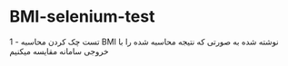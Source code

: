 # BMI-selenium-test

1 - تست چک کردن محاسبه BMI نوشته شده به صورتی که نتیجه محاسبه شده را با خروجی سامانه مقایسه میکنیم
